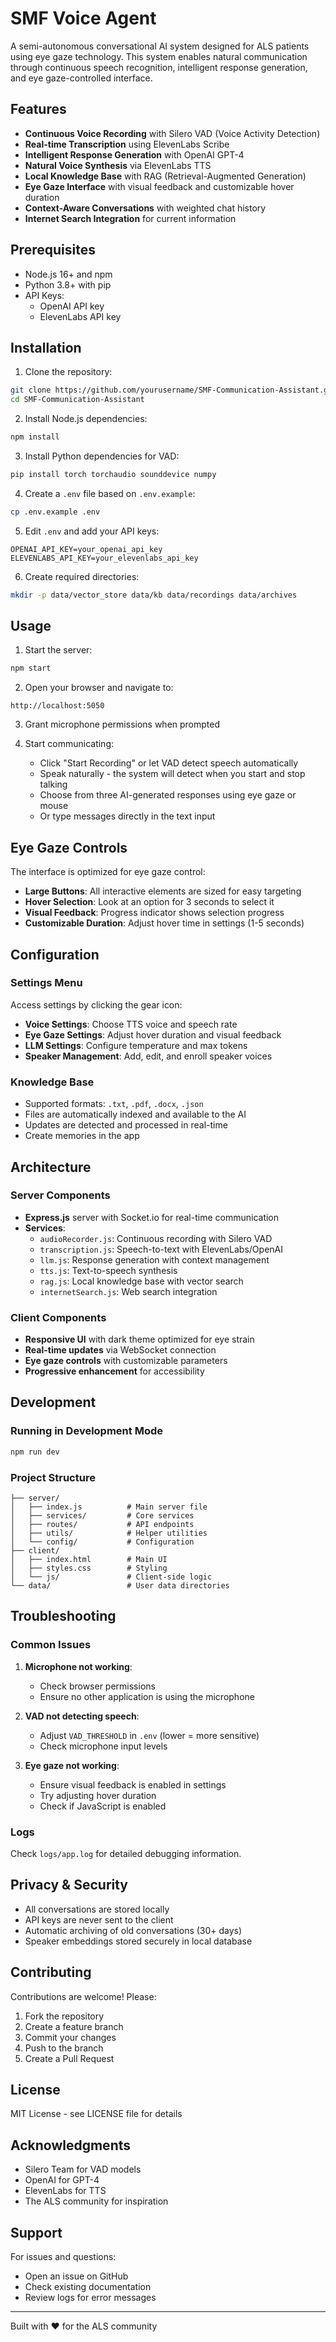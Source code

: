 # SMF Voice Agent

A semi-autonomous conversational AI system designed for ALS patients using eye gaze technology. This system enables natural communication through continuous speech recognition, intelligent response generation, and eye gaze-controlled interface.

## Features

- **Continuous Voice Recording** with Silero VAD (Voice Activity Detection)
- **Real-time Transcription** using ElevenLabs Scribe
- **Intelligent Response Generation** with OpenAI GPT-4
- **Natural Voice Synthesis** via ElevenLabs TTS
- **Local Knowledge Base** with RAG (Retrieval-Augmented Generation)
- **Eye Gaze Interface** with visual feedback and customizable hover duration
- **Context-Aware Conversations** with weighted chat history
- **Internet Search Integration** for current information

## Prerequisites

- Node.js 16+ and npm
- Python 3.8+ with pip
- API Keys:
  - OpenAI API key
  - ElevenLabs API key 

## Installation

1. Clone the repository:
```bash
git clone https://github.com/yourusername/SMF-Communication-Assistant.git
cd SMF-Communication-Assistant
```

2. Install Node.js dependencies:
```bash
npm install
```

3. Install Python dependencies for VAD:
```bash
pip install torch torchaudio sounddevice numpy
```

4. Create a `.env` file based on `.env.example`:
```bash
cp .env.example .env
```

5. Edit `.env` and add your API keys:
```env
OPENAI_API_KEY=your_openai_api_key
ELEVENLABS_API_KEY=your_elevenlabs_api_key
```

6. Create required directories:
```bash
mkdir -p data/vector_store data/kb data/recordings data/archives
```

## Usage

1. Start the server:
```bash
npm start
```

2. Open your browser and navigate to:
```
http://localhost:5050
```

3. Grant microphone permissions when prompted

4. Start communicating:
   - Click "Start Recording" or let VAD detect speech automatically
   - Speak naturally - the system will detect when you start and stop talking
   - Choose from three AI-generated responses using eye gaze or mouse
   - Or type messages directly in the text input

## Eye Gaze Controls

The interface is optimized for eye gaze control:

- **Large Buttons**: All interactive elements are sized for easy targeting
- **Hover Selection**: Look at an option for 3 seconds to select it
- **Visual Feedback**: Progress indicator shows selection progress
- **Customizable Duration**: Adjust hover time in settings (1-5 seconds)

## Configuration

### Settings Menu

Access settings by clicking the gear icon:

- **Voice Settings**: Choose TTS voice and speech rate
- **Eye Gaze Settings**: Adjust hover duration and visual feedback
- **LLM Settings**: Configure temperature and max tokens
- **Speaker Management**: Add, edit, and enroll speaker voices

### Knowledge Base

- Supported formats: `.txt`, `.pdf`, `.docx`, `.json`
- Files are automatically indexed and available to the AI
- Updates are detected and processed in real-time
- Create memories in the app

## Architecture

### Server Components

- **Express.js** server with Socket.io for real-time communication
- **Services**:
  - `audioRecorder.js`: Continuous recording with Silero VAD
  - `transcription.js`: Speech-to-text with ElevenLabs/OpenAI
  - `llm.js`: Response generation with context management
  - `tts.js`: Text-to-speech synthesis
  - `rag.js`: Local knowledge base with vector search
  - `internetSearch.js`: Web search integration

### Client Components

- **Responsive UI** with dark theme optimized for eye strain
- **Real-time updates** via WebSocket connection
- **Eye gaze controls** with customizable parameters
- **Progressive enhancement** for accessibility

## Development

### Running in Development Mode

```bash
npm run dev
```

### Project Structure

```
├── server/
│   ├── index.js          # Main server file
│   ├── services/         # Core services
│   ├── routes/           # API endpoints
│   ├── utils/            # Helper utilities
│   └── config/           # Configuration
├── client/
│   ├── index.html        # Main UI
│   ├── styles.css        # Styling
│   └── js/               # Client-side logic
└── data/                 # User data directories
```

## Troubleshooting

### Common Issues

1. **Microphone not working**:
   - Check browser permissions
   - Ensure no other application is using the microphone

2. **VAD not detecting speech**:
   - Adjust `VAD_THRESHOLD` in `.env` (lower = more sensitive)
   - Check microphone input levels

3. **Eye gaze not working**:
   - Ensure visual feedback is enabled in settings
   - Try adjusting hover duration
   - Check if JavaScript is enabled

### Logs

Check `logs/app.log` for detailed debugging information.

## Privacy & Security

- All conversations are stored locally
- API keys are never sent to the client
- Automatic archiving of old conversations (30+ days)
- Speaker embeddings stored securely in local database

## Contributing

Contributions are welcome! Please:
1. Fork the repository
2. Create a feature branch
3. Commit your changes
4. Push to the branch
5. Create a Pull Request

## License

MIT License - see LICENSE file for details

## Acknowledgments

- Silero Team for VAD models
- OpenAI for GPT-4
- ElevenLabs for TTS
- The ALS community for inspiration

## Support

For issues and questions:
- Open an issue on GitHub
- Check existing documentation
- Review logs for error messages

---

Built with ❤️ for the ALS community